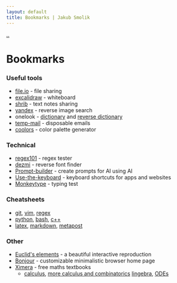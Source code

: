 ```yaml
---
layout: default
title: Bookmarks | Jakub Smolik
---
```


<a href="/">..</a>

# Bookmarks

### Useful tools

- [file.io](https://www.file.io/) - file sharing
- [excalidraw](https://excalidraw.com/) - whiteboard
- [shrib](https://shrib.com/) - text notes sharing
- [yandex](https://yandex.com/images/) - reverse image search
- onelook - [dictionary](https://www.onelook.com/thesaurus/) and [reverse dictionary](https://www.onelook.com/reverse-dictionary)
- [temp-mail](https://temp-mail.org/) - disposable emails
- [coolors](https://coolors.co/generate) - color palette generator

### Technical

- [regex101](https://regex101.com/) - regex tester
- [dezmi](https://dezmi.com/design-resources/font-finder/) - reverse font finder
- [Prompt-builder](https://gist.githubusercontent.com/patrickstorm/90dd56cc4f0cf8327429641a8481a9c2/raw/b2a140970b87a250d67e5d80c13735ad52fccb99/txt) - create prompts for AI using AI
- [Use-the-keyboard](https://usethekeyboard.com/) - keyboard shortcuts for apps and websites
- [Monkeytype](https://monkeytype.com/) - typing test

### Cheatsheets

- [git](https://mj.ucw.cz/papers/git.pdf), [vim](https://vim.rtorr.com/), [regex](https://www.rexegg.com/regex-quickstart.html)
- [python](https://gto76.github.io/python-cheatsheet/), [bash](https://devhints.io/bash), [c++](https://quickref.me/cpp)
- [latex](https://wch.github.io/latexsheet/latexsheet-a4.pdf), [markdown](https://www.markdownguide.org/cheat-sheet/), [metapost](http://www.tlhiv.org/MetaPost/examples/examples.html)

### Other

- [Euclid's elements](https://www.c82.net/euclid/en) - a beautiful interactive reproduction
- [Bonjour](https://online.bonjourr.fr/) - customizable minimalistic browser home page
- [Ximera](https://ximera.osu.edu/) - free maths textbooks
  - [calculus](https://ximera.osu.edu/mooculus), [more calculus and combinatorics](https://ximera.osu.edu/math) [lingebra](https://ximera.osu.edu/linearalgebra/textbook), [ODEs](https://ximera.osu.edu/ode/main)
